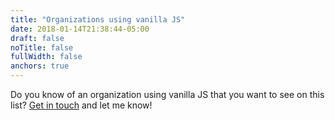 ```yaml
---
title: "Organizations using vanilla JS"
date: 2018-01-14T21:38:44-05:00
draft: false
noTitle: false
fullWidth: false
anchors: true
---
```


Do you know of an organization using vanilla JS that you want to see on this list? [Get in touch](https://gomakethings.com/about) and let me know!